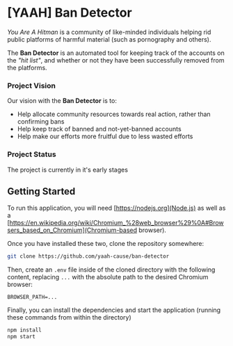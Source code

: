 # [YAAH] Ban Detector

_You Are A Hitman_ is a community of like-minded individuals helping rid public platforms of harmful material (such as pornography and others).

The **Ban Detector** is an automated tool for keeping track of the accounts on the _"hit list"_, and whether or not they have been successfully removed from the platforms.

### Project Vision

Our vision with the **Ban Detector** is to:
- Help allocate community resources towards real action, rather than confirming bans
- Help keep track of banned and not-yet-banned accounts
- Help make our efforts more fruitful due to less wasted efforts

### Project Status

The project is currently in it's early stages

## Getting Started

To run this application, you will need
[https://nodejs.org](Node.js)
as well as a
[https://en.wikipedia.org/wiki/Chromium_%28web_browser%29%0A#Browsers_based_on_Chromium](Chromium-based browser).

Once you have installed these two, clone the repository somewhere:

``` sh
git clone https://github.com/yaah-cause/ban-detector
```

Then, create an `.env` file inside of the cloned directory with the following content, replacing `...` with the absolute path to the desired Chromium browser:

``` dotenv
BROWSER_PATH=...
```

Finally, you can install the dependencies and start the application (running these commands from within the directory)

``` sh
npm install
npm start
```
